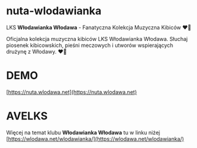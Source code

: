 # nuta-wlodawianka
LKS **Włodawianka Włodawa** - Fanatyczna Kolekcja Muzyczna Kibiców ❤️💙

Oficjalna kolekcja muzyczna kibiców LKS Włodawianka Włodawa. Słuchaj piosenek kibicowskich, pieśni meczowych i utworów wspierających drużynę z Włodawy. ❤️💙 

# DEMO

[https://nuta.wlodawa.net](https://nuta.wlodawa.net)


# AVELKS

Więcej na temat klubu **Włodawianka Włodawa** tu w linku niżej 
[https://wlodawa.net/wlodawianka/](https://wlodawa.net/wlodawianka/)
